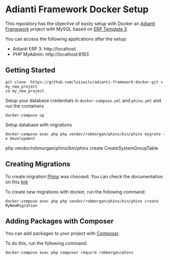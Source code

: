 # Adianti Framework Docker Setup

This repository has the objective of easily setup with Docker an [Adianti Framework](https://www.adianti.com.br/framework) project with MySQL based on [ERP Template 3](https://www.adianti.com.br/framework-template)

You can access the following applications after the setup:
- Adianti ERP 3: http://localhost
- PHP MyAdmin: http://localhost:8183

## Getting Started


```
git clone  https://github.com/luiswitz/adianti-framework-docker.git > my_new_project
cd my_new_project
```
Setup your database credentials in `docker-compose.yml` and `phinx.yml` and run the containers
```
docker-compose up
```

Setup database with migrations
```
docker-compose exec php php vendor/robmorgan/phinx/bin/phinx migrate -e development
```

php vendor/robmorgan/phinx/bin/phinx create CreateSystemGroupTable

## Creating Migrations

To create migration [Phinx](https://phinx.org/) was choosed. You can  check the documentation on this [link](http://docs.phinx.org/en/latest/intro.html)

To create new migrations with docker, run the following command:

```
docker-compose exec php php vendor/robmorgan/phinx/bin/phinx create MyNewMigration
```

## Adding Packages with Composer

You can add packages to your project with [Composer](https://getcomposer.org/).

To do this, run the following command:
```
docker-compose exec php composer require robmorgan/phinx
```
